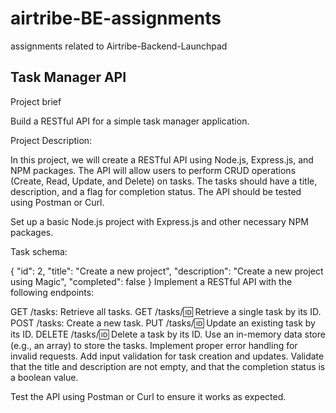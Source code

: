 # airtribe-BE-assignments
assignments related to Airtribe-Backend-Launchpad

## Task Manager API

Project brief

Build a RESTful API for a simple task manager application.

Project Description:

In this project, we will create a RESTful API using Node.js, Express.js, and NPM packages. The API will allow users to perform CRUD operations (Create, Read, Update, and Delete) on tasks. The tasks should have a title, description, and a flag for completion status. The API should be tested using Postman or Curl.

Set up a basic Node.js project with Express.js and other necessary NPM packages.

Task schema:

{
  "id": 2,
  "title": "Create a new project",
  "description": "Create a new project using Magic",
  "completed": false
}
Implement a RESTful API with the following endpoints:

GET /tasks: Retrieve all tasks.
GET /tasks/:id: Retrieve a single task by its ID.
POST /tasks: Create a new task.
PUT /tasks/:id: Update an existing task by its ID.
DELETE /tasks/:id: Delete a task by its ID.
Use an in-memory data store (e.g., an array) to store the tasks.
Implement proper error handling for invalid requests.
Add input validation for task creation and updates. Validate that the title and description are not empty, and that the completion status is a boolean value.

Test the API using Postman or Curl to ensure it works as expected.
